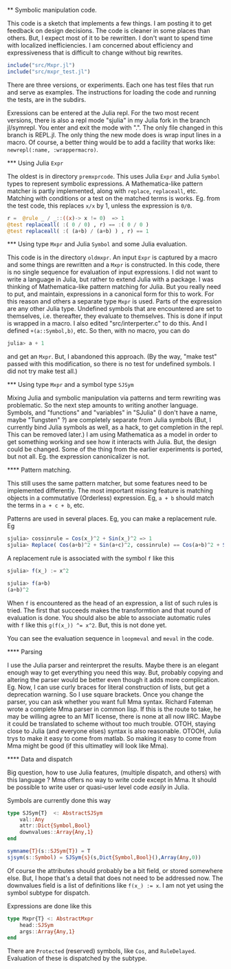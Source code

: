 ** Symbolic manipulation code.

This code is a sketch that implements a few things.
I am posting it to get feedback on design decisions. The
code is cleaner in some places than others. But, I expect
most of it to be rewritten. I don't want to spend time with
localized inefficiencies. I am concerned about efficiency and
expressiveness that is difficult to change without big rewrites.

```julia
include("src/Mxpr.jl")
include("src/mxpr_test.jl")
```

There are three versions, or experiments. Each one has test files
that run and serve as examples. The instructions for loading
the code and running the tests,  are in the subdirs.

Exressions can be entered at the Julia repl. For the two most recent
versions, there is also a repl mode "sjulia" in my Julia fork in the branch
jl/symrepl.  You enter and exit the mode with ".". The only file
changed in this branch is REPL.jl. The only thing the new mode does is
wrap input lines in a macro. Of course, a better thing would be to
add a facility that works like: `newrepl(:name, :wrappermacro)`.

*** Using Julia `Expr`

The oldest is in directory `premxprcode`. This uses Julia `Expr` and
Julia `Symbol` types to represent symbolic expressions. A
Mathematica-like pattern matcher is partly implemented, along with
`replace`, `replaceall`, etc.  Matching with conditions or a test on
the matched terms is works.  Eg. from the test code, this replaces
`x/x` by 1, unless the expression is `0/0`.

```julia
r =  @rule _ / _::((x)-> x != 0)  => 1
@test replaceall( :( 0 / 0) , r) == :( 0 / 0 )
@test replaceall( :( (a+b) / (a+b) ) , r) == 1
```

*** Using type `Mxpr` and Julia `Symbol` and some Julia evaluation.

This code is in the directory `oldmxpr`. An input `Expr` is captured
by a macro and some things are rewritten and a `Mxpr` is constructed.
In this code, there is no single sequence for evaluation of input
expressions. I did not want to write a language in Julia, but
rather to extend Julia with a package. I was thinking of
Mathematica-like pattern matching for Julia. But you really need
to put, and maintain, expressions in a canonical form for this to work.
For this reason and others a separate type `Mxpr` is used. Parts of
the expression are any other Julia type. Undefined symbols that are
encountered are set to themselves, i.e. thereafter, they evaluate
to themselves. This is done if input is wrapped in a macro.
I also edited "src/interperter.c" to do this. And I defined
`+(a::Symbol,b)`, etc. So then, with no macro, you can do

```julia
julia> a + 1
```

and get an `Mxpr`. But, I abandoned this approach. (By the way, "make test"
passed with this modification, so there is no test for undefined symbols.
I did not try make test all.)

*** Using type `Mxpr` and a symbol type `SJSym`

Mixing Julia and symbolic manipulation via patterns and term rewriting was problematic.
So the next step amounts to writing another language. Symbols, and "functions" and
"variables" in "SJulia" (I don't have a name, maybe "Tungsten" ?) are completely separate
from Julia symbols (But, I currently bind Julia symbols as well, as a hack, to get completion
in the repl. This can be removed later.)  I am using Mathematica as a model in order to
get something working and see how it interacts with Julia. But, the design could be
changed. Some of the thing from the earlier experiments is ported, but not all. Eg.
the expression canonicalizer is not.

**** Pattern matching.

This still uses the same pattern matcher, but some features need to be implemented differently.
The most important missing feature is matching objects in a commutative (Orderless) expression.
Eg, `a + b` should match the terms in `a + c + b`, etc.

Patterns are used in several places. Eg, you can make a replacement rule. Eg

```julia
sjulia> cossinrule = Cos(x_)^2 + Sin(x_)^2 => 1
sjulia> Replace( Cos(a+b)^2 + Sin(a+c)^2, cossinrule) == Cos(a+b)^2 + Sin(a+c)^2
```

A replacement rule is associated with the symbol `f` like this

```julia
sjulia> f(x_) := x^2

sjulia> f(a+b)
(a+b)^2
```

When `f` is encountered as the head of an expression, a list of such rules is
tried. The first that succeeds makes the transformtion and that round of evaluation
is done. You should also be able to  associate automatic rules with `f` like this
`g(f(x_)) ^= x^2`. But, this is not done yet.

You can see the evaluation sequence in `loopmeval` and `meval` in the code.

**** Parsing

I use the Julia parser and reinterpret the results. Maybe there is an elegant enough
way to get everything you need this way. But, probably copying and altering the
parser would be better even though it adds more complication. Eg. Now, I can use curly
braces for literal construction of lists, but get a deprecation warning. So I use
square brackets. Once you change the parser, you can ask whether you want full Mma
syntax. Richard Fateman wrote a complete Mma parser in common lisp. If this
is the route to take, he may be willing agree to an MIT license, there is none at
all now IIRC. Maybe it could be translated to scheme without too much trouble.
OTOH, staying close to Julia (and everyone elses) syntax is also reasonable.
OTOOH, Julia trys to make it easy to come from matlab. So making it easy to
come from Mma might be good (if this ultimatley will look like Mma).

**** Data and dispatch

Big question, how to use Julia features, (multiple dispatch, and
others) with this language ?  Mma offers no way to write code except
in Mma. It should be possible to write user or quasi-user level code
*easily* in Julia.

Symbols are currently done this way

```julia
type SJSym{T}  <: AbstractSJSym
    val::Any
    attr::Dict{Symbol,Bool}
    downvalues::Array{Any,1}
end

symname{T}(s::SJSym{T}) = T
sjsym(s::Symbol) = SJSym{s}(s,Dict{Symbol,Bool}(),Array(Any,0))
```

Of course the attributes should probably be a bit field, or stored somewhere
else. But, I hope that's a detail that does not need to be addressed now.
The downvalues field is a list of definitions like `f(x_) := x`. I am not
yet using the symbol subtype for dispatch.

Expressions are done like this

```julia
type Mxpr{T} <: AbstractMxpr
    head::SJSym
    args::Array{Any,1}
end
```

There are `Protected` (reserved) symbols, like `Cos`,
and `RuleDelayed`. Evaluation of these is dispatched by the subtype.


